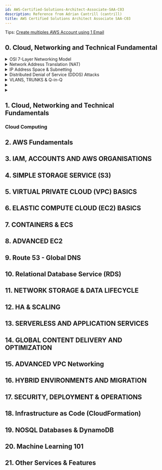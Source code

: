 ```yaml
---
id: AWS-Certified-Solutions-Architect-Associate-SAA-C03
description: Reference from Adrian Cantrill (cantrill)
title: AWS Certified Solutions Architect Associate SAA-C03
---
```

Tips: [Create multiples AWS Account using 1 Email](https://youtu.be/hnien_pKs4g?si=-wxAnnH3NpHf9Hag)

## 0. Cloud, Networking and Technical Fundamental
<details>
<summary>OSI 7-Layer Networking Model</summary>
<details>
<summary>OSI Model</summary>

OSI 7-Layer Model

* **Lower (Media) Layers:** Physical, Data Link, Network – deal with how data physically moves between points (local or global).
* **Upper (Host) Layers:** Transport, Session, Presentation, Application – deal with how data is packaged, transmitted reliably, and interpreted by applications.

Data flows **down** the OSI stack on the sender’s side and **up** the stack on the receiver’s side. For example, a web browser on one end communicates with a web server on the other through these layers.

---

#### Diagram – OSI 7 Layers

```mermaid
graph TD
    A[Application Layer] --> B[Presentation Layer]
    B --> C[Session Layer]
    C --> D[Transport Layer]
    D --> E[Network Layer]
    E --> F[Data Link Layer]
    F --> G[Physical Layer]

    classDef host fill:#e3f2fd,stroke:#1e88e5,stroke-width:2px;
    classDef media fill:#f1f8e9,stroke:#43a047,stroke-width:2px;

    class A,B,C,D host
    class E,F,G media

```

* **Host Layers (Top):** Handle data formatting, reliability, and application logic.
* **Media Layers (Bottom):** Handle transmission and routing of data across networks.

</details>

<details>
<summary>Layer 1 - Physical</summary>


**Layer 1 (Physical Layer)** is the foundation of networking. It defines how raw bits (0s and 1s) are transmitted over a **shared physical medium** (copper, fiber optic, or wireless).

* Key Concepts:
    * **Point-to-Point Links:**
        * Two devices (e.g., laptops) can communicate using a direct cable connection or by joining the same wireless network.
    * **Physical Mediums:**
        * **Copper cable** → electrical signals
        * **Fiber optic** → light pulses
        * **Wireless (Wi-Fi)** → radio frequencies
    * **Standards/Specifications:**
        * Define **voltage levels, timings, data rates, distances, modulation methods, and connector types** so that devices can interpret signals consistently.

* How Communication Works
    * Network Interface Cards (NICs) transmit bits as signals (e.g., 1 volt = binary 1, 0 volts = binary 0).
    * Both devices must use the **same physical standard** to interpret signals correctly.

```mermaid
graph TD

    subgraph Point-to-Point Connection
        A[Laptop 1<br/>NIC] ---|Copper Cable| B[Laptop 2<br/>NIC]
    end

    subgraph Shared Medium with Hub
        C[Laptop 1<br/>NIC] --- H(Hub)
        D[Laptop 2<br/>NIC] --- H
        E[Laptop 3<br/>NIC] --- H
        F[Laptop 4<br/>NIC] --- H
    end

    classDef device fill:#e3f2fd,stroke:#1e88e5,stroke-width:2px;
    classDef hub fill:#f1f8e9,stroke:#43a047,stroke-width:2px;

    class A,B,C,D,E,F device
    class H hub
```

* Expanding to Multiple Devices
    * **Hub (Layer 1 Device):**
        * A hub retransmits incoming signals to all other ports.
        * Creates a **shared medium** for multiple devices.
        * Forms one **broadcast domain** and one **collision domain**.

* Limitations of Layer 1
    * **No addressing:** All transmissions are broadcast to everyone.
    * **Collisions:** If two devices transmit at once, signals overlap and corrupt data.
    * **No Media Access Control (MAC):** No rules to decide who transmits and when.
    * **No error detection or correction:** Layer 1 cannot identify or recover from collisions.
    * **Poor scalability:** More devices → higher chance of collisions.

* Importance
    * Layer 1 is **fundamental**: it enables the physical transmission of data.
    * However, it lacks intelligence for reliable, directed communication.
    * **Layer 2 (Data Link Layer)** builds on top of Layer 1 to provide **addressing, access control, and error handling**, making practical communication possible.

---

- Key Concept:
    - Layer 1 defines the **physical transmission environment** for networking, but by itself only supports raw broadcasting without reliability or control. 
    - For effective networking, we need the intelligence of higher layers starting with **Layer 2**.


</details>

<details>
<summary>Layer 2 - DataLink</summary>


#### Role of Layer 2

* Sits above Layer 1 (Physical layer).
* Enables reliable device-to-device communication on the same network segment.
* Provides addressing, flow control, and error detection/correction.

#### Frames
* <img src="https://miro.medium.com/v2/resize:fit:1400/0*ro3VqGmW4ReKaGW-.png" />
* Layer 2 introduces **frames** as the unit of communication.
* Frame structure includes:

  * **Preamble & Start delimiter** – identifies start of frame.
  * **Destination & Source MAC addresses** – unique 48-bit hardware identifiers.
  * **EtherType field** – indicates which Layer 3 protocol is encapsulated.
  * **Payload** – actual data (often Layer 3 packets).
  * **Frame Check Sequence (FCS)** – error detection via CRC.
* Concept of **encapsulation**: higher-layer data is wrapped inside a frame.

#### Media Access Control

* Solves the collision problem of Layer 1 shared mediums.
* Uses **CSMA/CD** (Carrier Sense Multiple Access with Collision Detection):

  * Check if medium is free before sending.
  * Detect collisions, send jam signal, apply random backoff, retry.
* Supports **unicast** (one-to-one) and **broadcast** (one-to-all).

#### Devices

* **Hubs (Layer 1)**: repeat signals blindly, cause collisions, all devices receive data.
* **Switches (Layer 2)**:

  * Understand frames and maintain **MAC address tables**.
  * Forward frames intelligently to the correct port.
  * Each port is its own collision domain.
  * Store-and-forward mechanism ensures only valid frames are delivered.

#### Benefits of Layer 2

* Provides unique device identification (MAC addresses).
* Enables controlled and reliable sharing of a medium.
* Reduces collisions and improves scalability (especially with switches).
* Forms the foundation for higher-layer protocols and the internet itself.

</details>

<details>
<summary>Layer 3 - Network</summary>

#### Purpose of Layer 3

* Enables communication **across different Layer 2 networks** (internetworking).
* Provides **logical addressing, routing, and packet delivery** between devices separated by multiple networks.
* Supports scalability beyond local LANs.

#### Packets and Encapsulation

* Layer 3 unit of data = **Packet**.
* Packets have **source and destination IP addresses** (can be global, unlike Layer 2).
* Encapsulation: IP packet is placed inside a Layer 2 frame for each hop.
* As packets move, **frames change** but the **IP packet remains constant**.

#### Key Fields in IP Packets

* **Source IP & Destination IP** – device identifiers.
* **Protocol field** – specifies Layer 4 protocol (e.g., TCP=6, UDP=17, ICMP=1).
* **Time To Live (TTL)** / Hop Limit – maximum hops before discard.
* **Payload** – data from Layer 4 protocols.

#### IPv4 vs IPv6

* **IPv4**: 32-bit addresses, dotted decimal (e.g., 133.33.3.7).
* **IPv6**: 128-bit addresses, larger space, similar structure but with Hop Limit.
* Both carry Layer 4 data inside.

#### IP Addressing & Subnetting

* IP address = **Network part + Host part**.
* Subnet mask (e.g., /16, 255.255.0.0) defines network vs host bits.
* Devices are **local** if network parts match; otherwise, communication goes through a **router**.
* Subnets allow calculation of **network start and end addresses**.

#### Routing and Route Tables

* **Routers** forward packets between networks.
* Each router has a **routing table**:

  * Destination network (prefix).
  * Next hop (where to send packet).
* **Default route (0.0.0.0/0)** used if no specific match exists.
* Routing can be static or dynamic (e.g., BGP).

#### Address Resolution Protocol (ARP)

* Translates IP addresses to MAC addresses for local delivery.
* Process: device broadcasts “Who has IP X?” → target replies with MAC address.
* Enables Layer 3 packets to be encapsulated in Layer 2 frames.

#### Example Scenarios

* **Local communication**: Devices use ARP to resolve MAC and send directly.
* **Remote communication**: Device sends packet to **default gateway (router)**, which forwards it across multiple networks until destination is reached.

#### Limitations of Layer 3

* Provides only **basic delivery** (no sessions, no reliability).
* Packets can arrive **out of order**. No flow control, leading to possible congestion and packet drops.
* Cannot distinguish between multiple application streams on the same devices.
* These gaps are solved by **Layer 4 protocols** (TCP/UDP).

</details>

<details>
<summary>Layer 4 & 5</summary>

#### Layer 4 (Transport Layer) Functions

* Adds **TCP** (reliable, ordered, connection-oriented) and **UDP** (fast, connectionless, less reliable).
* Introduces **segments**, encapsulated in IP packets.
* Provides **multiplexing** via **source/destination ports**.
* Ensures **ordering** with sequence numbers and acknowledgements.
* Implements **flow control** using window size.
* Uses **checksums** for error detection.
* Can prioritize data with the **urgent pointer**.

#### TCP Architecture

* **Client-server model** with **ephemeral ports** (client) and **well-known ports** (server, e.g., 443).
* **Bidirectional communication**: each direction has its own source/destination port pair.
* Segments provide a **reliable stream** despite packet unreliability at Layer 3.

#### TCP Three-Way Handshake

1. **SYN**: client sends initial sequence number.
2. **SYN-ACK**: server responds with its own sequence number and acknowledges client’s.
3. **ACK**: client acknowledges server’s sequence number.

* After this, both sides are synchronized and ready to exchange data reliably.

#### Sessions and State

* A **session** is the ongoing, stateful communication between client and server.
* Managed via TCP sequence numbers, acknowledgements, and connection state.

#### Stateless vs Stateful Firewalls

* **Stateless (e.g., AWS NACLs)**: Require explicit rules for both directions (outbound and inbound).
* **Stateful (e.g., AWS Security Groups)**: Track TCP connection state—allowing return traffic automatically once an initial connection is permitted.

</details>

</details>


<details>
    <summary>Network Address Translation (NAT)</summary>

#### Purpose of NAT

* Solves the **IPv4 address shortage** by allowing multiple private devices to share fewer public IPs.
* Translates **private IP addresses ↔ public IP addresses** so private devices can access the internet.
* Provides **basic security benefits** by hiding internal private addresses.
* Not required in IPv6 (sufficient address space).

#### Types of NAT

**1. Static NAT (One-to-One)**

* Permanent mapping between a private IP and a specific public IP.
* Used when a device (e.g., server) must always be reachable on the same public IP.
* Example: AWS Internet Gateway.

**2. Dynamic NAT (Many-to-Many, from a pool)**

* Private IPs are temporarily mapped to available public IPs from a pool.
* Allocation happens only when needed.
* If the pool is exhausted, new connections fail.
* Suitable when public IPs are fewer than private devices, but not all need internet simultaneously.

**3. Port Address Translation (PAT) / NAT Overload (Many-to-One)**

* Most common (e.g., home routers, AWS NAT Gateway).
* Many private devices share **one public IP**.
* Differentiates sessions using **unique source ports**.
* Maintains a NAT translation table with mappings:

  * (Private IP, Private Port) → (Public IP, Public Port).
* Return traffic is correctly routed back using this table.
* Limitation: **inbound connections cannot be initiated** directly to private devices (no entry in NAT table).

#### Key Points

* NAT operates only with **IPv4** (IPv6 removes the need).
* Ensures private devices can access public services like Netflix or APIs.
* Static = fixed mapping, Dynamic = temporary pool mapping, PAT = many devices share one public IP via ports.
* Widely used in **business networks, home routers, and cloud (AWS NAT Gateway/Instance)**.

</details>

<details>
    <summary>IP Address Space & Subnetting</summary>


#### IPv4 Address Classes

1. **Class A** (0.0.0.0 – 127.255.255.255)

   * 128 networks, each with \~16.7 million addresses.
   * Historically allocated to large organizations (e.g., Apple, Ford, US Military).

2. **Class B** (128.0.0.0 – 191.255.255.255)

   * 16,384 networks, each with \~65,536 addresses.
   * Used by medium-to-large organizations.

3. **Class C** (192.0.0.0 – 223.255.255.255)

   * Over 2 million networks, each with 256 addresses.
   * Common for small businesses.

4. **Class D** (224.0.0.0 – 239.255.255.255)

   * Reserved for multicast.

5. **Class E** (240.0.0.0 – 255.255.255.255)

   * Experimental use.


#### Private IPv4 Address Ranges (RFC 1918)

1. **10.0.0.0 – 10.255.255.255**

   * Single Class A block (\~16.7 million addresses).
   * Widely used in cloud platforms.

2. **172.16.0.0 – 172.31.255.255**

   * Sixteen Class B networks (\~65,536 addresses each).
   * Default range for AWS VPCs.

3. **192.168.0.0 – 192.168.255.255**

   * 256 Class C networks (256 addresses each).
   * Common in home and small office networks.

**Key Note**: Private ranges cannot be routed on the internet and require Network Address Translation (NAT).


#### IPv6 Addressing

* **Need for IPv6**: IPv4 addresses are nearly exhausted due to rapid device growth and cloud services.
* **Scale**: IPv6 provides **340 undecillion addresses** (3.4 × 10³⁸).


#### Subnetting Concepts

* **Definition**: Subnetting divides a larger network into smaller networks, each with its own prefix length.
* **CIDR (Classless Inter-Domain Routing)**: Introduced prefixes (e.g., `/16`, `/24`) to describe subnet size.
* **Principles**:

  * Larger prefix number = smaller subnet.
  * Example: `10.0.0.0/16` can be split into two `/17` networks, each covering half the range.
  * Repeated subdivision can produce multiple smaller subnets.

</details>

<details>
    <summary>Distributed Denial of Service (DDOS) Attacks</summary>

#### Categories of DDoS Attacks

1. **Application Layer Attacks (Layer 7)**

   * Examples: HTTP floods.
   * **Method**: Attackers exploit computational imbalance—simple client requests trigger expensive server responses.
   * **Impact**: Servers become overloaded, leading to performance degradation or failure.

2. **Protocol-Based Attacks (Layer 3/4)**

   * Examples: SYN floods.
   * **Method**: Exploit the TCP three-way handshake by sending spoofed SYN packets.
   * **Impact**: Server holds connections in half-open state, consuming memory and network resources, preventing legitimate users from connecting.

3. **Volumetric/Amplification Attacks**

   * Examples: DNS amplification.
   * **Method**: Small requests (with spoofed victim IP) trigger disproportionately large responses from third-party servers to the victim.
   * **Impact**: Saturates the victim’s network bandwidth, making services inaccessible even if servers remain operational.

</details>

<details>
    <summary>VLANS, TRUNKS & Q-in-Q</summary>

#### What VLANs Solve
- A VLAN (Virtual Local Area Network) is a logical separation of devices on the same physical switch.
- Using VLANs, one switch can host multiple isolated networks.
- Each VLAN creates its own broadcast domain, so broadcasts don’t leak into other groups.
- Distinguish by VLAN ID (eg. Finance = VLAN 20, Game Testers = VLAN 10, Sales = VLAN 30)
#### 802.1Q-Capable Switch (Managed Switch/VLAN Tagging)
- <img src="https://cdn.networklessons.com/wp-content/uploads/2014/07/8021q-frame-headers.png" />
- Standard that makes VLANs work.
- It modifies the Ethernet frame to add a VLAN tag (12 bits) → supports up to 4096 VLANs.
- How it works:
    - Devices connected to a switch don’t see VLAN tags.
    - Switches add/remove tags internally to know which VLAN traffic belongs to.
- **Access and Trunk ports** apply when switch supports VLANs (via IEEE 802.1Q standard)

#### Access Ports vs Trunk Ports
- <img src="https://study-ccna.com/wp-content/uploads/2020/04/access_and_trunk_ports.jpg" />
- Access Port
    - Belongs to a single VLAN.
    - Strips off the VLAN tag before sending frames to the end device.
    - End devices (PCs, printers, phones) don’t need to understand VLAN tags.
- Trunk Port
    - Carries multiple VLANs across a single link (usually switch-to-switch, or switch-to-router/firewall).
    - Frames keep their 802.1Q VLAN tags while traveling over the trunk.
    - The receiving device must also understand 802.1Q.
- Benefit: Access + Trunk ports allow VLANs to work across a network of switches instead of being stuck on just one switch.

#### Q-in-Q (802.1ad, VLAN Stacking)
- <img src="https://www.megaport.com/blog/q-in-q-questions-answered-2.jpg" />
- Problem: What if you and your service provider both use VLANs? IDs might conflict (e.g., both use VLAN 1337).
- Solution: Q-in-Q = add a second VLAN tag
- VLAN in VLAN, Outer envelope = provider’s VLAN. Inner envelope = your VLAN.

#### Key
- 802.1Q define (VLANS)
- 802.1AD define (nested QinQ VLANS)
</details>

<details>
    <summary></summary>
</details>

<details>
    <summary></summary>
</details>

## 1. Cloud, Networking and Technical Fundamentals
### Cloud Computing

## 2. AWS Fundamentals

## 3. IAM, ACCOUNTS AND AWS ORGANISATIONS

## 4. SIMPLE STORAGE SERVICE (S3)

## 5. VIRTUAL PRIVATE CLOUD (VPC) BASICS

## 6. ELASTIC COMPUTE CLOUD (EC2) BASICS

## 7. CONTAINERS & ECS

## 8. ADVANCED EC2

## 9. Route 53 - Global DNS

## 10. Relational Database Service (RDS)

## 11. NETWORK STORAGE & DATA LIFECYCLE

## 12. HA & SCALING

## 13. SERVERLESS AND APPLICATION SERVICES

## 14. GLOBAL CONTENT DELIVERY AND OPTIMIZATION

## 15. ADVANCED VPC Networking

## 16. HYBRID ENVIRONMENTS AND MIGRATION

## 17. SECURITY, DEPLOYMENT & OPERATIONS

## 18. Infrastructure as Code (CloudFormation)

## 19. NOSQL Databases & DynamoDB

## 20. Machine Learning 101

## 21. Other Services & Features